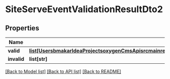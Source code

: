 # SiteServeEventValidationResultDto2

## Properties
Name | Type | Description | Notes
------------ | ------------- | ------------- | -------------
**valid** | [**list[UsersbmakarIdeaProjectsoxygenCmsApisrcmainresourcesstaticprivatecomponentscompetitionSiteServeDataYamlSiteServeMinimalEventDto]**](UsersbmakarIdeaProjectsoxygenCmsApisrcmainresourcesstaticprivatecomponentscompetitionSiteServeDataYamlSiteServeMinimalEventDto.md) |  | [optional] 
**invalid** | **list[str]** |  | [optional] 

[[Back to Model list]](../README.md#documentation-for-models) [[Back to API list]](../README.md#documentation-for-api-endpoints) [[Back to README]](../README.md)

